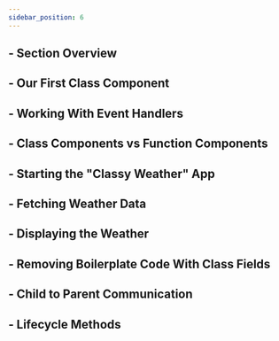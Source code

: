```yaml
---
sidebar_position: 6
---
```


## - Section Overview

## - Our First Class Component

## - Working With Event Handlers

## - Class Components vs Function Components

## - Starting the "Classy Weather" App

## - Fetching Weather Data

## - Displaying the Weather

## - Removing Boilerplate Code With Class Fields

## - Child to Parent Communication

## - Lifecycle Methods

